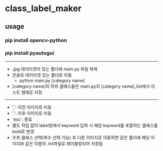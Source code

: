 # class_label_maker

## usage

### pip install opencv-python
### pip install pyautogui

---

- .jpg 데이터셋이 있는 폴더에 main.py 파일 복제
- 콘솔로 데이터셋 있는 폴더로 이동
   - python main.py [category name]
- [category name]의 하위 클래스들은 main.py의 [category name]_list에서 리스트 형태로 지정

--- 

- ',': 이전 이미지로 이동
- '.': 이후 이미지로 이동
- 'esc': 종료
- 별도 작업 없이 label창에서 keyword 입력 시 해당 keyword를 포함하는 클래스를 bold로 변경
- 우측 클래스 선택(복수 선택 가능) 후 다른 이미지로 이동하면 같은 폴더에 해당 이미지와 같은 이름의 .txt파일로 레이블링되어 저장됨
